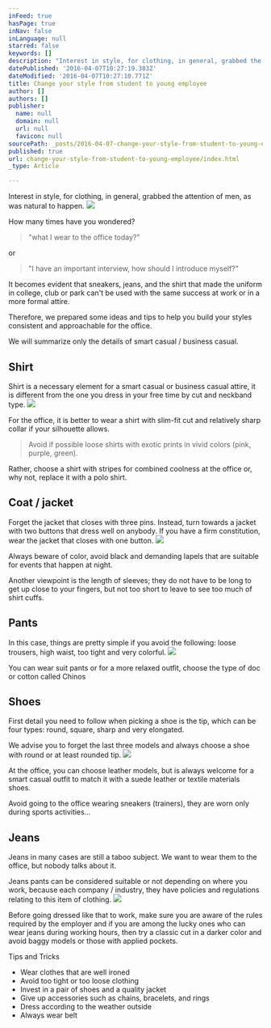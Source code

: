 ```yaml
---
inFeed: true
hasPage: true
inNav: false
inLanguage: null
starred: false
keywords: []
description: "Interest in style, for clothing, in general, grabbed the attention of men, as was natural to happen.\_"
datePublished: '2016-04-07T10:27:19.383Z'
dateModified: '2016-04-07T10:27:10.771Z'
title: Change your style from student to young employee
author: []
authors: []
publisher:
  name: null
  domain: null
  url: null
  favicon: null
sourcePath: _posts/2016-04-07-change-your-style-from-student-to-young-employee.md
published: true
url: change-your-style-from-student-to-young-employee/index.html
_type: Article

---
```

Interest in style, for clothing, in general, grabbed the attention of men, as was natural to happen. ![](https://the-grid-user-content.s3-us-west-2.amazonaws.com/3be6b8f7-32dd-49d2-ae75-f62a785331dd.jpg)

How many times have you wondered?

> "what I wear to the office today?" 

or 
> 
> "I have an important interview, how should I introduce myself?"

It becomes evident that sneakers, jeans, and the shirt that made the uniform in college, club or park can't be used with the same success at work or in a more formal attire. 

Therefore, we prepared some ideas and tips to help you build your styles consistent and approachable for the office. 

We will summarize only the details of smart casual / business casual. 

## Shirt

Shirt is a necessary element for a smart casual or business casual attire, it is different from the one you dress in your free time by cut and neckband type.
![](https://the-grid-user-content.s3-us-west-2.amazonaws.com/6976aedd-af64-4998-b3f2-928cf79b2e30.jpg)

For the office, it is better to wear a shirt with slim-fit cut and relatively sharp collar if your silhouette allows. 
> 
> Avoid if possible loose shirts with exotic prints in vivid colors (pink, purple, green).

Rather, choose a shirt with stripes for combined coolness at the office or, why not, replace it with a polo shirt. 

## Coat / jacket 

Forget the jacket that closes with three pins. Instead, turn towards a jacket with two buttons that dress well on anybody. If you have a firm constitution, wear the jacket that closes with one button. ![](https://the-grid-user-content.s3-us-west-2.amazonaws.com/57551340-99c6-4093-be3c-7da2e72943a3.jpg)

Always beware of color, avoid black and demanding lapels that are suitable for events that happen at night.

Another viewpoint is the length of sleeves; they do not have to be long to get up close to your fingers, but not too short to leave to see too much of shirt cuffs. 

## Pants

In this case, things are pretty simple if you avoid the following: loose trousers, high waist, too tight and very colorful. ![](https://the-grid-user-content.s3-us-west-2.amazonaws.com/e8e0bc29-3b8f-47a0-a55c-230766588762.jpg)

You can wear suit pants or for a more relaxed outfit, choose the type of doc or cotton called Chinos

## Shoes

First detail you need to follow when picking a shoe is the tip, which can be four types: round, square, sharp and very elongated. 

We advise you to forget the last three models and always choose a shoe with round or at least rounded tip. ![](https://the-grid-user-content.s3-us-west-2.amazonaws.com/21cb5a0d-adb0-4b25-b2fe-8c06329ffae6.jpg)

At the office, you can choose leather models, but is always welcome for a smart casual outfit to match it with a suede leather or textile materials shoes.

Avoid going to the office wearing sneakers (trainers), they are worn only during sports activities... 

## Jeans

Jeans in many cases are still a taboo subject. We want to wear them to the office, but nobody talks about it. 

Jeans pants can be considered suitable or not depending on where you work, because each company / industry, they have policies and regulations relating to this item of clothing.
![](https://the-grid-user-content.s3-us-west-2.amazonaws.com/23890021-61ae-4076-8c03-56250e6aba07.jpg)

Before going dressed like that to work, make sure you are aware of the rules required by the employer and if you are among the lucky ones who can wear jeans during working hours, then try a classic cut in a darker color and avoid baggy models or those with applied pockets. 

Tips and Tricks 

* Wear clothes that are well ironed 
* Avoid too tight or too loose clothing 
* Invest in a pair of shoes and a quality jacket 
* Give up accessories such as chains, bracelets, and rings 
* Dress according to the weather outside 
* Always wear belt